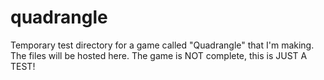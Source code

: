 # quadrangle
Temporary test directory for a game called "Quadrangle" that I'm making. The files will be hosted here. The game is NOT complete, this is JUST A TEST!
